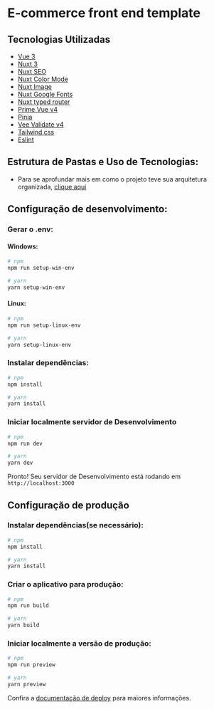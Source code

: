 # E-commerce front end template

## Tecnologias Utilizadas
- [Vue 3](https://vuejs.org/)
- [Nuxt 3](https://nuxt.com/)
- [Nuxt SEO](https://nuxtseo.com/)
- [Nuxt Color Mode](https://color-mode.nuxtjs.org/)
- [Nuxt Image](https://image.nuxt.com/)
- [Nuxt Google Fonts](https://google-fonts.nuxtjs.org/)
- [Nuxt typed router](https://nuxt-typed-router.vercel.app/)
- [Prime Vue v4](https://v4.primevue.org/)
- [Pinia](https://pinia.vuejs.org/)
- [Vee Validate v4](https://vee-validate.logaretm.com/v4/)
- [Tailwind css](https://tailwindcss.com/)
- [Eslint](https://eslint.org/)

## Estrutura de Pastas e Uso de Tecnologias:

- Para se aprofundar mais em como o projeto teve sua arquitetura organizada, [clique aqui](https://github.com/Rdemora2/E-commerce--template/blob/main/appArchitecture.md)

## Configuração de desenvolvimento:

### Gerar o .env:

#### Windows:
```bash
# npm
npm run setup-win-env

# yarn
yarn setup-win-env
```

#### Linux:
```bash
# npm
npm run setup-linux-env

# yarn
yarn setup-linux-env
```

### Instalar dependências:
```bash
# npm
npm install

# yarn
yarn install
```

### Iniciar localmente servidor de Desenvolvimento

```bash
# npm
npm run dev

# yarn
yarn dev
```

Pronto! Seu servidor de Desenvolvimento está rodando em `http://localhost:3000`

## Configuração de produção

### Instalar dependências(se necessário):
```bash
# npm
npm install

# yarn
yarn install
```

### Criar o aplicativo para produção:

```bash
# npm
npm run build

# yarn
yarn build
```

### Iniciar localmente a versão de produção:

```bash
# npm
npm run preview

# yarn
yarn preview
```

Confira a [documentação de deploy](https://nuxt.com/docs/getting-started/deployment) para maiores informações.
